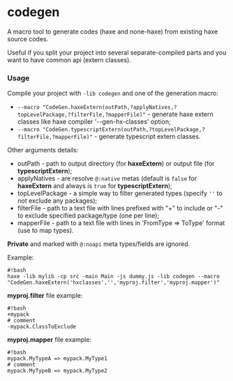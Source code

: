 # codegen #

A macro tool to generate codes (haxe and none-haxe) from existing haxe source codes.

Useful if you split your project into several separate-compiled parts and you want to have common api (extern classes).

### Usage ###
Compile your project with `-lib codegen` and one of the generation macro:

 * `--macro "CodeGen.haxeExtern(outPath,?applyNatives,?topLevelPackage,?filterFile,?mapperFile)"` - generate haxe extern classes like haxe compiler '--gen-hx-classes' option;
 * `--macro "CodeGen.typescriptExtern(outPath,?topLevelPackage,?filterFile,?mapperFile)"` - generate typescript extern classes.

Other arguments details:

 * outPath - path to output directory (for **haxeExtern**) or output file (for **typescriptExtern**);
 * applyNatives - are resolve `@:native` metas (default is `false` for **haxeExtern** and always is `true` for **typescriptExtern**);
 * topLevelPackage - a simple way to filter generated types (specify `''` to not exclude any packages);
 * filterFile - path to a text file with lines prefixed with "+" to include or "-" to exclude specified package/type (one per line);
 * mapperFile - path to a text file with lines in 'FromType => ToType' format (use to map types).

**Private** and marked with `@:noapi` meta types/fields are ignored.
 
Example:
```
#!bash
haxe -lib mylib -cp src -main Main -js dummy.js -lib codegen --macro "CodeGen.haxeExtern('hxclasses','','myproj.filter','myproj.mapper')" 
```

**myproj.filter** file example:
```
#!bash
+mypack
# comment
-mypack.ClassToExclude
```

**myproj.mapper** file example:
```
#!bash
mypack.MyTypeA => mypack.MyType1
# comment
mypack.MyTypeB => mypack.MyType2

```